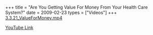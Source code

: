 +++
title = "Are You Getting Value For Money From Your Health Care System?"
date = 2009-02-23
types = ["Videos"]
+++
[3.3.21_ValueForMoney.mp4](/files/3.3.21_ValueForMoney.mp4)

[YouTube Link](https://www.youtube.com/watch?v=6ibjR2H7onQ)
